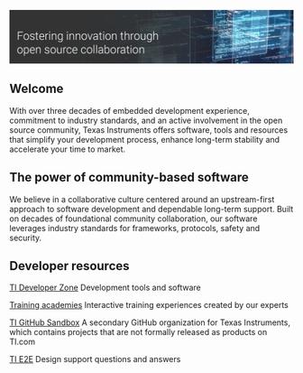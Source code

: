 ![Open Source at Texas Instruments](https://github.com/elijahrobert/testrepo/blob/91650b21272b53e4b83d6d5be83c65d21170f0f4/TI-GitHubBanner-ReadMe.png)

## Welcome

With over three decades of embedded development experience, commitment to industry standards, and an active involvement in the open source community, Texas Instruments offers software, tools and resources that simplify your development process, enhance long-term stability and accelerate your time to market. 

## The power of community-based software 

We believe in a collaborative culture centered around an upstream-first approach to software development and dependable long-term support. Built on decades of foundational community collaboration, our software leverages industry standards for frameworks, protocols, safety and security. 

## Developer resources

[TI Developer Zone](https://dev.ti.com) Development tools and software

[Training academies](ti.com/design-development/ti-developer-zone.html#ti-developer-zone-tab-1) Interactive training experiences created by our experts

[TI GitHub Sandbox](https://github.com/TexasInstruments-Sandbox) A secondary GitHub organization for Texas Instruments, which contains projects that are not formally released as products on TI.com

[TI E2E](https://e23.ti.com) Design support questions and answers
